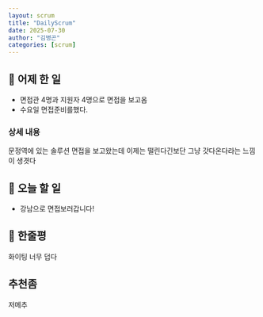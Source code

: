 ```yaml
---
layout: scrum
title: "DailyScrum"
date: 2025-07-30
author: "김병곤"
categories: [scrum]
---
```


## 📝 어제 한 일

- 면접관 4명과 지원자 4명으로 면접을 보고옴
- 수요일 면접준비를했다.

### 상세 내용

문정역에 있는 솔루션 면접을 보고왔는데 이제는 떨린다긴보단 그냥 갓다온다라는 느낌이 생겻다

## 🎯 오늘 할 일

- 강남으로 면접보러갑니다!

## 💭 한줄평

화이팅 너무 덥다

## 추천좀

저메추
